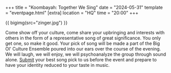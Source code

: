 +++
title = "Koombayah: Together We Sing"
date = "2024-05-31"
template = "eventpage.html"
[extra]
location = "HQ"
time = "20:00"
+++

{{ bigimg(src="zinger.jpg") }}

Come show off your culture, come share your upbringing and interests with others in the form of a representative song of great significance.
You only get one, so make it good.
Your pick of song will be made a part of the Big Ol' Culture Ensemble poured into our ears over the course of the evening.
We will laugh, we will enjoy, we will psychoanalyze the group through sound alone.
[Submit](https://forms.gle/A1EmuS5Qu5Ng9q9W7) your best song pick to us before the event and prepare to have your identity reduced to your taste in music.
